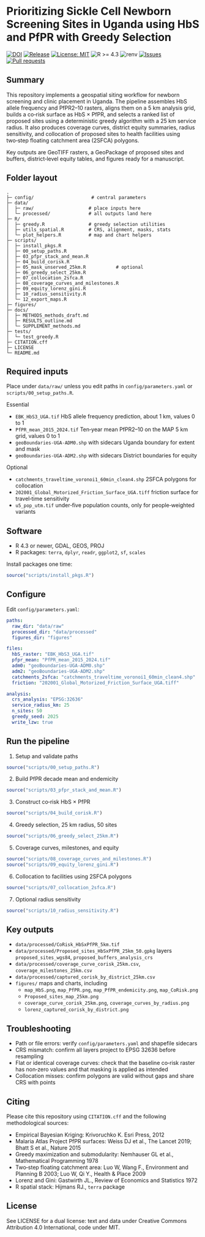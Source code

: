 # Prioritizing Sickle Cell Newborn Screening Sites in Uganda using HbS and PfPR with Greedy Selection
<!-- Badges -->
[![DOI](https://zenodo.org/badge/DOI/10.5281/zenodo.17241990.svg)](https://doi.org/10.5281/zenodo.17241990)
[![Release](https://img.shields.io/github/v/release/gpaasi/scd-screening-site-selection-uganda)](https://github.com/gpaasi/scd-screening-site-selection-uganda/releases)
[![License: MIT](https://img.shields.io/badge/License-MIT-blue.svg)](LICENSE)
![R >= 4.3](https://img.shields.io/badge/R-%3E%3D%204.3-276DC3?logo=r)
![renv](https://img.shields.io/badge/reproducibility-renv-success)
[![Issues](https://img.shields.io/github/issues/gpaasi/scd-screening-site-selection-uganda)](https://github.com/gpaasi/scd-screening-site-selection-uganda/issues)
[![Pull requests](https://img.shields.io/github/issues-pr/gpaasi/scd-screening-site-selection-uganda)](https://github.com/gpaasi/scd-screening-site-selection-uganda/pulls)

## Summary
This repository implements a geospatial siting workflow for newborn screening and clinic placement in Uganda. The pipeline assembles HbS allele frequency and PfPR2–10 rasters, aligns them on a 5 km analysis grid, builds a co‑risk surface as HbS × PfPR, and selects a ranked list of proposed sites using a deterministic greedy algorithm with a 25 km service radius. It also produces coverage curves, district equity summaries, radius sensitivity, and collocation of proposed sites to health facilities using two‑step floating catchment area (2SFCA) polygons.

Key outputs are GeoTIFF rasters, a GeoPackage of proposed sites and buffers, district‑level equity tables, and figures ready for a manuscript.

## Folder layout
```
.
├─ config/                     # central parameters
├─ data/
│  ├─ raw/                    # place inputs here
│  └─ processed/              # all outputs land here
├─ R/
│  ├─ greedy.R                # greedy selection utilities
│  ├─ utils_spatial.R         # CRS, alignment, masks, stats
│  └─ plot_helpers.R          # map and chart helpers
├─ scripts/
│  ├─ install_pkgs.R
│  ├─ 00_setup_paths.R
│  ├─ 03_pfpr_stack_and_mean.R
│  ├─ 04_build_corisk.R
│  ├─ 05_mask_unserved_25km.R           # optional
│  ├─ 06_greedy_select_25km.R
│  ├─ 07_collocation_2sfca.R
│  ├─ 08_coverage_curves_and_milestones.R
│  ├─ 09_equity_lorenz_gini.R
│  ├─ 10_radius_sensitivity.R
│  └─ 12_export_maps.R
├─ figures/
├─ docs/
│  ├─ METHODS_methods_draft.md
│  ├─ RESULTS_outline.md
│  └─ SUPPLEMENT_methods.md
├─ tests/
│  └─ test_greedy.R
├─ CITATION.cff
├─ LICENSE
└─ README.md
```

## Required inputs
Place under `data/raw/` unless you edit paths in `config/parameters.yaml` or `scripts/00_setup_paths.R`.

Essential
- `EBK_HbS3_UGA.tif`          HbS allele frequency prediction, about 1 km, values 0 to 1
- `PfPR_mean_2015_2024.tif`   Ten‑year mean PfPR2–10 on the MAP 5 km grid, values 0 to 1
- `geoBoundaries-UGA-ADM0.shp` with sidecars   Uganda boundary for extent and mask
- `geoBoundaries-UGA-ADM2.shp` with sidecars   District boundaries for equity

Optional
- `catchments_traveltime_voronoi1_60min_clean4.shp`  2SFCA polygons for collocation
- `202001_Global_Motorized_Friction_Surface_UGA.tiff` friction surface for travel‑time sensitivity
- `u5_pop_utm.tif`   under‑five population counts, only for people‑weighted variants

## Software
- R 4.3 or newer, GDAL, GEOS, PROJ
- R packages: `terra`, `dplyr`, `readr`, `ggplot2`, `sf`, `scales`

Install packages one time:
```r
source("scripts/install_pkgs.R")
```

## Configure
Edit `config/parameters.yaml`:
```yaml
paths:
  raw_dir: "data/raw"
  processed_dir: "data/processed"
  figures_dir: "figures"

files:
  hbS_raster: "EBK_HbS3_UGA.tif"
  pfpr_mean: "PfPR_mean_2015_2024.tif"
  adm0: "geoBoundaries-UGA-ADM0.shp"
  adm2: "geoBoundaries-UGA-ADM2.shp"
  catchments_2sfca: "catchments_traveltime_voronoi1_60min_clean4.shp"
  friction: "202001_Global_Motorized_Friction_Surface_UGA.tiff"

analysis:
  crs_analysis: "EPSG:32636"
  service_radius_km: 25
  n_sites: 50
  greedy_seed: 2025
  write_lzw: true
```

## Run the pipeline
1. Setup and validate paths
```r
source("scripts/00_setup_paths.R")
```
2. Build PfPR decade mean and endemicity
```r
source("scripts/03_pfpr_stack_and_mean.R")
```
3. Construct co‑risk HbS × PfPR
```r
source("scripts/04_build_corisk.R")
```
4. Greedy selection, 25 km radius, 50 sites
```r
source("scripts/06_greedy_select_25km.R")
```
5. Coverage curves, milestones, and equity
```r
source("scripts/08_coverage_curves_and_milestones.R")
source("scripts/09_equity_lorenz_gini.R")
```
6. Collocation to facilities using 2SFCA polygons
```r
source("scripts/07_collocation_2sfca.R")
```
7. Optional radius sensitivity
```r
source("scripts/10_radius_sensitivity.R")
```

## Key outputs
- `data/processed/CoRisk_HbSxPfPR_5km.tif`
- `data/processed/Proposed_sites_HbSxPfPR_25km_50.gpkg`   layers `proposed_sites_wgs84`, `proposed_buffers_analysis_crs`
- `data/processed/coverage_curve_corisk_25km.csv`, `coverage_milestones_25km.csv`
- `data/processed/captured_corisk_by_district_25km.csv`
- `figures/` maps and charts, including
  - `map_HbS.png`, `map_PfPR.png`, `map_PfPR_endemicity.png`, `map_CoRisk.png`
  - `Proposed_sites_map_25km.png`
  - `coverage_curve_corisk_25km.png`, `coverage_curves_by_radius.png`
  - `lorenz_captured_corisk_by_district.png`

## Troubleshooting
- Path or file errors: verify `config/parameters.yaml` and shapefile sidecars
- CRS mismatch: confirm all layers project to EPSG 32636 before resampling
- Flat or identical coverage curves: check that the baseline co‑risk raster has non‑zero values and that masking is applied as intended
- Collocation misses: confirm polygons are valid without gaps and share CRS with points

## Citing
Please cite this repository using `CITATION.cff` and the following methodological sources:
- Empirical Bayesian Kriging: Krivoruchko K. Esri Press, 2012
- Malaria Atlas Project PfPR surfaces: Weiss DJ et al., The Lancet 2019; Bhatt S et al., Nature 2015
- Greedy maximization and submodularity: Nemhauser GL et al., Mathematical Programming 1978
- Two‑step floating catchment area: Luo W, Wang F., Environment and Planning B 2003; Luo W, Qi Y., Health & Place 2009
- Lorenz and Gini: Gastwirth JL., Review of Economics and Statistics 1972
- R spatial stack: Hijmans RJ., `terra` package

## License
See LICENSE for a dual license: text and data under Creative Commons Attribution 4.0 International, code under MIT.
